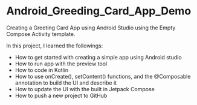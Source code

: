 # Android_Greeding_Card_App_Demo

Creating a Greeting Card App using Android Studio using the Empty Compose Activity template. 

In this project, I learned the followings:

- How to get started with creating a simple app using Android studio
- How to run app with the preview tool
- How to code in Kotlin
- How to use onCreate(), setContent() functions, and the @Composable annotation to build the UI and describe it
- How to update the UI with the built in Jetpack Compose
- How to push a new project to GitHub

